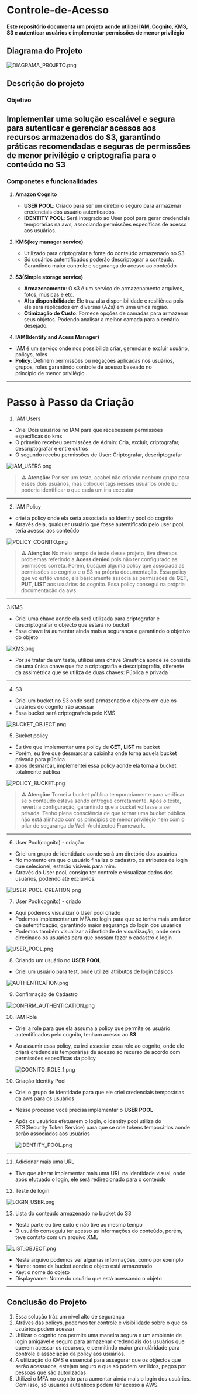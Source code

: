 # Controle-de-Acesso
**Este repositório documenta um projeto aonde utilizei IAM, Cognito, KMS, S3 e autenticar usuários e implementar permissões de menor privilégio**  

## **Diagrama do Projeto**

   ![DIAGRAMA_PROJETO.png](https://github.com/Jeff01875/Controle-de-Acesso/blob/main/DIAGRAMA_PROJETO.png)
  
## Descrição do projeto

### Objetivo
Implementar uma solução escalável e segura para autenticar e gerenciar acessos aos recursos armazenados do S3, garantindo práticas recomendadas e seguras de permissões de menor privilégio e criptografia para o conteúdo no S3
---
### Componetes e funcionalidades 
1. **Amazon Cognito**
   - **USER POOL**: Criado para ser um diretório seguro para armazenar credenciais dos usuário autenticados.
   - **IDENTITY POOL**: Será integrado ao User pool para gerar credenciais temporárias na aws, associando permissões específicas 
    de acesso aos usuários.
    
2. **KMS(key manager service)**
   - Utilizado para criptografar a fonte do conteúdo armazenado no S3
   - Só usuários autentificados poderão descriptograr o conteúdo. Garantindo maior controle e segurança do acesso ao conteúdo

3. **S3(Simple storage service)**
   - **Armazenamento**: O s3 é um serviço de armazenamento arquivos, fotos, músicas e etc.
   - **Alta disponibilidade**: Ele traz alta disponibilidade e resiliênca pois ele será replicados em diversas (AZs) em uma 
     única região.
   - **Otimização de Custo**: Fornece opções de camadas para armazenar seus objetos. Podendo analisar a melhor camada para o 
     cenário desejado.

 4. **IAM(Identity and Acess Manager)**
   - IAM é um serviço onde nos possibilida criar, gerenciar e excluir usuário, policys, roles
   - **Policy**: Definem permissões ou negações aplicadas nos usuários, grupos, roles garantindo controle de acesso baseado no  
     princípio de menor privilégio .
 ---
 # Passo à Passo da Criação
 
 1. IAM Users
   - Criei Dois usuários no IAM para que recebessem permissões específicas do kms
   - O primeiro recebeu permissões de Admin: Cria, excluir, criptografar, descriptografar e entre outros
   - O segundo recebu permissões de User: Criptografar, descriptografar
  
   ![IAM_USERS.png](https://github.com/Jeff01875/Controle-de-Acesso/blob/main/IAM_USERS.png)

  > **⚠️ Atenção:** Por ser um teste, acabei não criando nenhum grupo para esses dois usuários, mas coloquei tags nesses usuários onde eu poderia identificar o que cada um 
    iria executar
  ---
 2. IAM Policy

   - criei a policy onde ela seria associada ao Identity pool do cognito
   - Através dela, qualquer usuário que fosse autentificado pelo user pool, teria acesso aos conteúdo
     
   ![POLICY_COGNITO.png](https://github.com/Jeff01875/Controle-de-Acesso/blob/main/POLICY_COGNITO.png)

  > **⚠️ Atenção:** No meio tempo de teste desse projeto, tive diversos problemas referindo a **Acess denied** pois não ter configurado as permisões 
    correta. Porém, busquei alguma policy que associada as permissões ao cognito e o S3 na própria documentação. Essa policy que vc estão vendo, ela 
    básicamente associa as permissões de **GET**, **PUT**, **LIST** aos usuários do cognito. Essa policy consegui na própria documentação da aws.
  
  ---
 3.KMS 
   - Criei uma chave aonde ela será utilizada para criptografar e descriptografar o objecto que estará no bucket
   - Essa chave irá aumentar ainda mais a segurança e garantindo o objetivo do objeto
    
   ![KMS.png](https://github.com/Jeff01875/Controle-de-Acesso/blob/main/KMS.png)

   - Por se tratar de um teste, utilizei uma chave Simétrica aonde se consiste de uma única chave que faz a criptografia e descriptografia, diferente da assimétrica que se 
    utiliza de duas chaves: Pública e privada 
  ---
 4. S3
   - Criei um bucket no S3 onde será armazenado o objecto em que os usuários do cognito irão acessar
   - Essa bucket será criptografada pelo KMS
    
   ![BUCKET_OBJECT.png](https://github.com/Jeff01875/Controle-de-Acesso/blob/main/BUCKET_OBJECT.png)
   
 5. Bucket policy
   - Eu tive que implementar uma policy de **GET**, **LIST** na bucket
   - Porém, eu tive que desmarcar a caixinha onde torna aquela bucket privada para pública
   - após desmarcar, implementei essa policy aonde ela torna a bucket totalmente pública

   ![POLICY_BUCKET.png](https://github.com/Jeff01875/Controle-de-Acesso/blob/main/POLICY_BUCKET.png)

> **⚠️ Atenção:** Tornei a bucket pública temporariamente para verificar se o conteúdo estava sendo entregue corretamente. Após o teste, reverti a configuração, garantindo que a bucket voltasse a ser privada. Tenho plena consciência de que tornar uma bucket pública não está alinhado com os princípios de menor privilégio nem com o pilar de segurança do Well-Architected Framework.

  ---
 6. User Pool(cognito) - criação
   - Criei um grupo de identidade aonde será um diretório dos usuários
   - No momento em que o usuário finaliza o cadastro, os atributos de login que selecionei, estarão visíveis para mim.
   - Através do User pool, consigo ter controle e visualizar dados dos usuários, podendo até exclui-los.
     
   ![USER_POOL_CREATION.png](https://github.com/Jeff01875/Controle-de-Acesso/blob/main/USER_POOL_CREATION.png)
   
 7. User Pool(cognito) - criado
   - Aqui podemos visualizar o User pool criado
   - Podemos implementar um MFA no login para que se tenha mais um fator de autentificação, garantindo maior segurança do login dos usuários
   - Podemos também visualizar a identidade de visualização, onde será direcinado os usuários para que possam fazer o cadastro e login
    
   ![USER_POOL.png](https://github.com/Jeff01875/Controle-de-Acesso/blob/main/USER_POOL.png)
   
 8. Criando um usuário no **USER POOL**
   - Criei um usuário para test, onde utilizei atributos de login básicos
    
   ![AUTHENTICATION.png](https://github.com/Jeff01875/Controle-de-Acesso/blob/main/AUTHENTICATION.png)

 9. Confirmação de Cadastro
     
   ![CONFIRM_AUTHENTICATION.png](https://github.com/Jeff01875/Controle-de-Acesso/blob/main/CONFIRM_AUTHENTICATION.png)

 10. IAM Role

  - Criei a role para que ela assuma a policy que permite os usuário autentificados pelo cognito, tenham acesso ao **S3** 
  - Ao assumir essa policy, eu irei associar essa role ao cognito, onde ele criará credenciais temporárias de acesso ao recurso de acordo com permissões específicas da 
    policy

    ![COGNITO_ROLE_1.png](https://github.com/Jeff01875/Controle-de-Acesso/blob/main/COGNITO_ROLE_1.png)
    
 10. Criação Identity Pool
     
   - Criei o grupo de identidade para que ele criei credenciais temporárias da aws para os usuários
   - Nesse processo você precisa implementar o **USER POOL**
   - Após os usuários efetuarem o login, o identity pool utiliza do STS(Security Token Service) para que se crie tokens temporários aonde serão associados aos usuários

     ![IDENTITY_POOL.png](https://github.com/Jeff01875/Controle-de-Acesso/blob/main/IDENTITY_POOL.png)

  ---

 11. Adicionar mais uma URL
     
   - Tive que alterar implementar mais uma URL na identidade visual, onde após efutuado o login, ele será redirecionado para o conteúdo
     
 12. Teste de login
   
   ![LOGIN_USER.png](https://github.com/Jeff01875/Controle-de-Acesso/blob/main/LOGIN_USER.png)

 13. Lista do conteúdo armazenado no bucket do S3
   - Nesta parte eu tive exito e não tive ao mesmo tempo
   - O usuário conseguiu ter acesso as informações do conteúdo, porém, teve contato com um arquivo XML

   ![LIST_OBJECT.png](https://github.com/Jeff01875/Controle-de-Acesso/blob/main/LIST_OBJECT.png)
     
   - Neste arquivo podemos ver algumas informações, como por exemplo
   - Name: nome da bucket aonde o objeto está armazenado
   - Key: o nome do objeto
   - Displayname: Nome do usuário que está acessando o objeto

  ---
 
## Conclusão do Projeto
  1. Essa solução tráz  um nível alto de segurança
  2. Atráves das policys, podemos ter controle e visibilidade sobre o que os usuários podem acessar
  3. Utilizar o cognito nos permite uma maneira segura e um ambiente de login amigável e seguro para armazenar credenciais dos usuários que querem acessar os recursos, e permitindo maior
     granuláridade para controle e associação da policy aos usuários.
  4. A utilização do KMS é essencial para assegurar que os objectos que serão acessados, estejam seguro e que só podem ser lidos, pegos por pessoas que são autorizadas
  5.  Utilizei o MFA no cognito para aumentar ainda mais o login dos usuários. Com isso, só usuários autenticos podem ter acesso a AWS.

 
